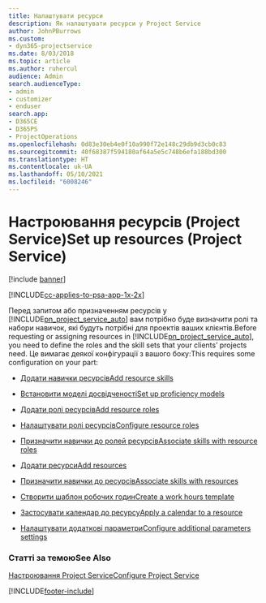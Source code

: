 ```yaml
---
title: Налаштувати ресурси
description: Як налаштувати ресурси у Project Service
author: JohnPBurrows
ms.custom:
- dyn365-projectservice
ms.date: 8/03/2018
ms.topic: article
ms.author: ruhercul
audience: Admin
search.audienceType:
- admin
- customizer
- enduser
search.app:
- D365CE
- D365PS
- ProjectOperations
ms.openlocfilehash: 0d83e30eb4e0f10a990f72e148c29db9d3cb0c83
ms.sourcegitcommit: 40f68387f594180af64a5e5c748b6efa188bd300
ms.translationtype: HT
ms.contentlocale: uk-UA
ms.lasthandoff: 05/10/2021
ms.locfileid: "6008246"
---
```

# <a name="set-up-resources-project-service"></a><span data-ttu-id="fffd4-103">Настроювання ресурсів (Project Service)</span><span class="sxs-lookup"><span data-stu-id="fffd4-103">Set up resources (Project Service)</span></span>

[!include [banner](../includes/psa-now-project-operations.md)]

[!INCLUDE[cc-applies-to-psa-app-1x-2x](../includes/cc-applies-to-psa-app-1x-2x.md)]

<span data-ttu-id="fffd4-104">Перед запитом або призначенням ресурсів у [!INCLUDE[pn_project_service_auto](../includes/pn-project-service-auto.md)] вам потрібно буде визначити ролі та набори навичок, які будуть потрібні для проектів ваших клієнтів.</span><span class="sxs-lookup"><span data-stu-id="fffd4-104">Before requesting or assigning resources in [!INCLUDE[pn_project_service_auto](../includes/pn-project-service-auto.md)], you need to define the roles and the skill sets that your clients’ projects need.</span></span> <span data-ttu-id="fffd4-105">Це вимагає деякої конфігурації з вашого боку:</span><span class="sxs-lookup"><span data-stu-id="fffd4-105">This requires some configuration on your part:</span></span>  
  
-   [<span data-ttu-id="fffd4-106">Додати навички ресурсів</span><span class="sxs-lookup"><span data-stu-id="fffd4-106">Add resource skills</span></span>](../psa/add-resource-skills.md)  
  
-   [<span data-ttu-id="fffd4-107">Встановити моделі досвідченості</span><span class="sxs-lookup"><span data-stu-id="fffd4-107">Set up proficiency models</span></span>](../psa/set-up-proficiency-models.md)  
  
-   [<span data-ttu-id="fffd4-108">Додати ролі ресурсів</span><span class="sxs-lookup"><span data-stu-id="fffd4-108">Add resource roles</span></span>](../psa/add-resource-roles.md)  
  
-   [<span data-ttu-id="fffd4-109">Налаштувати ролі ресурсів</span><span class="sxs-lookup"><span data-stu-id="fffd4-109">Configure resource roles</span></span>](../psa/configure-resource-roles.md)  
  
-   [<span data-ttu-id="fffd4-110">Призначити навички до ролей ресурсів</span><span class="sxs-lookup"><span data-stu-id="fffd4-110">Associate skills with resource roles</span></span>](../psa/associate-skills-with-resource-roles.md)  
  
-   [<span data-ttu-id="fffd4-111">Додати ресурси</span><span class="sxs-lookup"><span data-stu-id="fffd4-111">Add resources</span></span>](../psa/add-resources.md)  
  
-   [<span data-ttu-id="fffd4-112">Призначити навички до ресурсів</span><span class="sxs-lookup"><span data-stu-id="fffd4-112">Associate skills with resources</span></span>](../psa/associate-skills-with-resources.md)  
  
-   [<span data-ttu-id="fffd4-113">Створити шаблон робочих годин</span><span class="sxs-lookup"><span data-stu-id="fffd4-113">Create a work hours template</span></span>](../psa/create-work-hours-template.md)  
  
-   [<span data-ttu-id="fffd4-114">Застосувати календар до ресурсу</span><span class="sxs-lookup"><span data-stu-id="fffd4-114">Apply a calendar to a resource</span></span>](../psa/apply-calendar-resource.md)  
  
-   [<span data-ttu-id="fffd4-115">Налаштувати додаткові параметри</span><span class="sxs-lookup"><span data-stu-id="fffd4-115">Configure additional parameters settings</span></span>](../psa/configure-additional-parameters-settings.md)  
  
### <a name="see-also"></a><span data-ttu-id="fffd4-116">Статті за темою</span><span class="sxs-lookup"><span data-stu-id="fffd4-116">See Also</span></span>  
 [<span data-ttu-id="fffd4-117">Настроювання Project Service</span><span class="sxs-lookup"><span data-stu-id="fffd4-117">Configure Project Service</span></span>](../psa/configure.md)


[!INCLUDE[footer-include](../includes/footer-banner.md)]